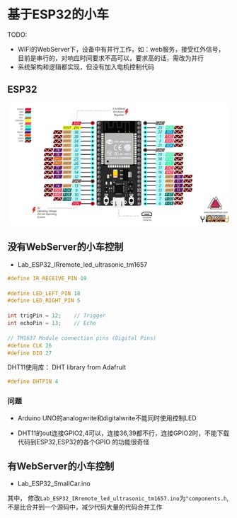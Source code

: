 # 基于ESP32的小车

TODO: 
* WIFI的WebServer下，设备中有并行工作，如：web服务，接受红外信号，目前是串行的，对响应时间要求不高可以，要求高的话，需改为并行
* 系统架构和逻辑都实现，但没有加入电机控制代码

## ESP32 

![](img/esp32_pinout.jpg)

## 没有WebServer的小车控制

 * Lab_ESP32_IRremote_led_ultrasonic_tm1657
```c
#define IR_RECEIVE_PIN 19

#define LED_LEFT_PIN 18
#define LED_RIGHT_PIN 5

int trigPin = 12;    // Trigger
int echoPin = 13;    // Echo

// TM1637 Module connection pins (Digital Pins)
#define CLK 26
#define DIO 27

```

DHT11使用库： DHT library from Adafruit
```c
#define DHTPIN 4  
```
### 问题

* Arduino UNO的analogwrite和digitalwrite不能同时使用控制LED

* DHT11的out连接GPIO2,4可以，连接36,39都不行，连接GPIO2时，不能下载代码到ESP32,ESP32的各个GPIO 的功能很奇怪



## 有WebServer的小车控制

* Lab_ESP32_SmallCar.ino

其中， 修改`Lab_ESP32_IRremote_led_ultrasonic_tm1657.ino`为`"components.h`,不是比合并到一个源码中，减少代码大量的代码合并工作